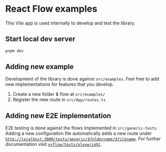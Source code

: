 # React Flow examples 

This Vite app is used internally to develop and test the library.

## Start local dev server

```sh
pnpm dev
```

## Adding new example

Development of the library is done against `src/examples`. Feel free to add new implementations for features that you develop.

1. Create a new folder & flow at `src/examples/`
2. Register the new route in `src/App/routes.ts`

## Adding new E2E implementation
E2E testing is done against the flows implemented in `src/generic-tests`. Adding a new configuration file automatically adds a new route under [`http://localhost:3000/tests/generic/$foldername/$filename`](http://localhost:5173/tests/generic/nodes/general). For further documentation visit [`xyflow/tests/playwright`](/tests/playwright).



